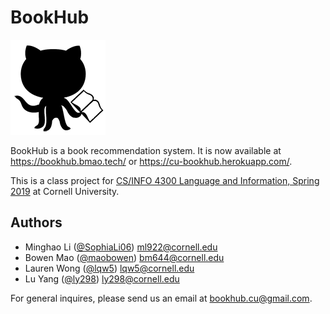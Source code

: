 # BookHub

![BookHub](app/static/img/icon-152x152.png)

BookHub is a book recommendation system. It is now available at https://bookhub.bmao.tech/ or https://cu-bookhub.herokuapp.com/.

This is a class project for [CS/INFO 4300 Language and Information, Spring 2019](http://www.cs.cornell.edu/courses/cs4300/2019sp/) at Cornell University.

## Authors

- Minghao Li ([@SophiaLi06](https://github.com/SophiaLi06))	ml922@cornell.edu
- Bowen Mao ([@maobowen](https://github.com/maobowen))	bm644@cornell.edu
- Lauren Wong ([@lqw5](https://github.com/lqw5))	lqw5@cornell.edu
- Lu Yang ([@ly298](https://github.com/ly298))	ly298@cornell.edu

For general inquires, please send us an email at bookhub.cu@gmail.com.
